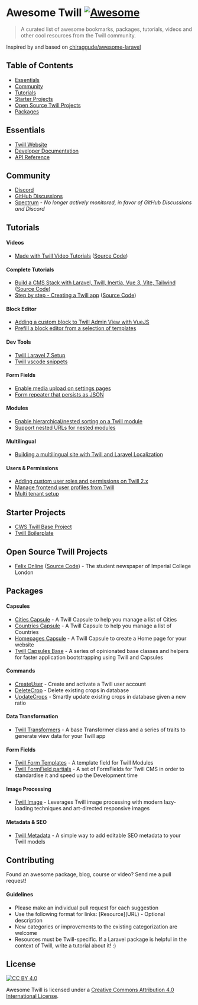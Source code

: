 # Awesome Twill [![Awesome](https://cdn.rawgit.com/sindresorhus/awesome/d7305f38d29fed78fa85652e3a63e154dd8e8829/media/badge.svg)](https://github.com/sindresorhus/awesome)

> A curated list of awesome bookmarks, packages, tutorials, videos and other cool resources from the Twill community.

Inspired by and based on [chiraggude/awesome-laravel](https://github.com/chiraggude/awesome-laravel)

## Table of Contents

- [Essentials](#essentials)
- [Community](#community)
- [Tutorials](#tutorials)
- [Starter Projects](#starter-projects)
- [Open Source Twill Projects](#open-source-twill-projects)
- [Packages](#packages)

## Essentials

* [Twill Website](https://twill.io/)
* [Developer Documentation](https://twill.io/docs/)
* [API Reference](https://twill.io/docs/api/2.x/)

## Community

* [Discord](https://discord.link/twill)
* [GitHub Discussions](https://github.com/area17/twill/discussions)
* [Spectrum](https://spectrum.chat/twill) - *No longer actively monitored, in favor of GitHub Discussions and Discord*

## Tutorials

#### Videos

* [Made with Twill Video Tutorials](https://twill.io/tutorials) ([Source Code](https://github.com/area17/made-with-twill-tutorials))

#### Complete Tutorials

* [Build a CMS Stack with Laravel, Twill, Inertia, Vue 3, Vite, Tailwind](https://tech.codivores.com/series/laravel-twill-inertia) ([Source Code](https://github.com/Codivores/tutorial-laravel-twill-inertia-vue3-vite-tailwind))
* [Step by step - Creating a Twill app](https://spectrum.chat/twill/tips-and-tricks/step-by-step-creating-a-twill-app~ac9bd7f7-d1e3-46a8-8e6f-6075d92cdac7) ([Source Code](https://github.com/sauron/my-twill-blog))

#### Block Editor

* [Adding a custom block to Twill Admin View with VueJS](https://spectrum.chat/twill/tips-and-tricks/adding-a-custom-block-to-twill-admin-view-with-vuejs~028d79b1-b3cd-4fb7-a89c-ce64af7be4af)
* [Prefill a block editor from a selection of templates](https://gist.github.com/pboivin/c87f91584c454cd369b988810f6453d7)

#### Dev Tools

* [Twill Laravel 7 Setup](https://gist.github.com/mcylinder/58aceff97e5c3bb3bafbc2abeea9a7a4)
* [Twill vscode snippets](https://gist.github.com/ferpetrelli/58e9e95173111c126d6da3062461b930)

#### Form Fields

* [Enable media upload on settings pages](https://gist.github.com/chrispymm/9a2542a91732c8b65cebf3ca5ad0d6b0)
* [Form repeater that persists as JSON](https://gist.github.com/mcylinder/6ff7876f29cce8a23b81f3ea80e02a23)

#### Modules

* [Enable hierarchical/nested sorting on a Twill module](https://gist.github.com/chrispymm/255b680f4c792c6fc4781d3cc2ee6a67)
* [Support nested URLs for nested modules](https://gist.github.com/chrispymm/dfd6521af819deb41170282affe1e0b5)

#### Multilingual

* [Building a multilingual site with Twill and Laravel Localization](https://gist.github.com/pboivin/62b2c5b6e723ceef54aedf120154e269)

#### Users & Permissions

* [Adding custom user roles and permissions on Twill 2.x](https://gist.github.com/pboivin/b81afbc9baa4e8a85a3982b83c3dc88a)
* [Manage frontend user profiles from Twill](https://gist.github.com/pboivin/d20d23ae130ea9a112ee49dd98f00239)
* [Multi tenant setup](https://spectrum.chat/twill/tips-and-tricks/multi-tenant-setup~85f81567-0570-4989-9d63-e59588aed6c0)

## Starter Projects

* [CWS Twill Base Project](https://github.com/cwsdigital/cws-twill-base)
* [Twill Boilerplate](https://github.com/croustille-io/twill-boilerplate)

## Open Source Twill Projects

* [Felix Online](https://felixonline.co.uk/) ([Source Code](https://github.com/FelixOnline/xelif)) - The student newspaper of Imperial College London

## Packages

#### Capsules

* [Cities Capsule](https://github.com/area17/twill-capsule-cities) - A Twill Capsule to help you manage a list of Cities
* [Countries Capsule](https://github.com/area17/twill-capsule-countries) - A Twill Capsule to help you manage a list of Countries
* [Homepages Capsule](https://github.com/area17/twill-capsule-homepages) - A Twill Capsule to create a Home page for your website
* [Twill Capsules Base](https://github.com/area17/twill-capsule-base) - A series of opinionated base classes and helpers for faster application bootstrapping using Twill and Capsules

#### Commands

* [CreateUser](https://gist.github.com/pboivin/8029a00e0e21584bb10d20ca5a6a96f3) - Create and activate a Twill user account
* [DeleteCrop](https://gist.github.com/sauron/bcffa9f44eda6c414d71829c3d4d6b20) - Delete existing crops in database
* [UpdateCrops](https://gist.github.com/sauron/bc713a18779207e5386ad7e83c292a3a) - Smartly update existing crops in database given a new ratio

#### Data Transformation

* [Twill Transformers](https://github.com/area17/twill-transformers) - A base Transformer class and a series of traits to generate view data for your Twill app

#### Form Fields

* [Twill Form Templates](https://github.com/pboivin/twill-form-templates) - A template field for Twill Modules 
* [Twill FormField partials](https://github.com/sauron/twill-form-partials) - A set of FormFields for Twill CMS in order to standardise it and speed up the Development time

#### Image Processing

* [Twill Image](https://github.com/area17/twill-image) - Leverages Twill image processing with modern lazy-loading techniques and art-directed responsive images

#### Metadata & SEO

* [Twill Metadata](https://github.com/cwsdigital/twill-metadata) - A simple way to add editable SEO metadata to your Twill models

## Contributing

Found an awesome package, blog, course or video? Send me a pull request!

#### Guidelines

* Please make an individual pull request for each suggestion
* Use the following format for links: \[Resource\]\(URL\) - Optional description
* New categories or improvements to the existing categorization are welcome
* Resources must be Twill-specific. If a Laravel package is helpful in the context of Twill, write a tutorial about it! :)

## License

[![CC BY 4.0](https://licensebuttons.net/l/by/4.0/88x31.png)](https://creativecommons.org/licenses/by/4.0/)

Awesome Twill is licensed under a  [Creative Commons Attribution 4.0 International License](https://creativecommons.org/licenses/by/4.0/).
